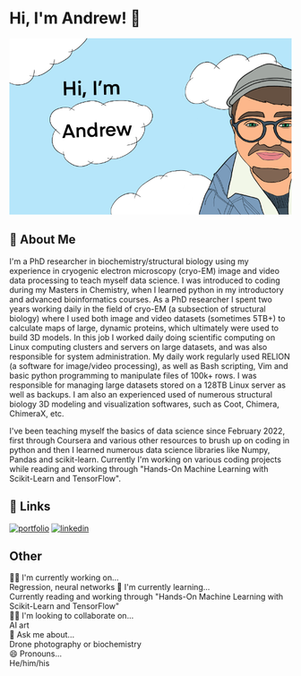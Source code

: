 
# Hi, I'm Andrew! 👋


![Logo](https://github.com/blue-quark/blue-quark/blob/main/Untitled_Artwork.png)


## 🚀 About Me
I'm a PhD researcher in biochemistry/structural biology using my experience in cryogenic electron microscopy (cryo-EM) image and video data processing to teach myself data science. I was introduced to coding during my Masters in Chemistry, when I learned python in my introductory and advanced bioinformatics courses. As a PhD researcher I spent two years working daily in the field of cryo-EM (a subsection of structural biology) where I used both image and video datasets (sometimes 5TB+) to calculate maps of large, dynamic proteins, which ultimately were used to build 3D models. In this job I worked daily doing scientific computing on Linux computing clusters and servers on large datasets, and was also responsible for system administration. My daily work regularly used RELION (a software for image/video processing), as well as Bash scripting, Vim and basic python programming to manipulate files of 100k+ rows. I was responsible for managing large datasets stored on a 128TB Linux server as well as backups. I am also an experienced used of numerous structural biology 3D modeling and visualization softwares, such as Coot, Chimera, ChimeraX, etc.  
  
    
I've been teaching myself the basics of data science since February 2022, first through Coursera and various other resources to brush up on coding in python and then I learned numerous data science libraries like Numpy, Pandas and scikit-learn. Currently I'm working on various coding projects while reading and working through "Hands-On Machine Learning with Scikit-Learn and TensorFlow".



## 🔗 Links
[![portfolio](https://img.shields.io/badge/my_portfolio-000?style=for-the-badge&logo=ko-fi&logoColor=white)](https://github.com/blue-quark/data_science_projects)
[![linkedin](https://img.shields.io/badge/linkedin-0A66C2?style=for-the-badge&logo=linkedin&logoColor=white)](http://linkedin.com/in/andrew-baumert-8b089610a)



## Other 
👩‍💻 I'm currently working on...  
Regression, neural networks 
🧠 I'm currently learning...  
Currently reading and working through "Hands-On Machine Learning with Scikit-Learn and TensorFlow"  
👯‍♀️ I'm looking to collaborate on...  
AI art   
💬 Ask me about...  
Drone photography or biochemistry   
😄 Pronouns...  
He/him/his  



